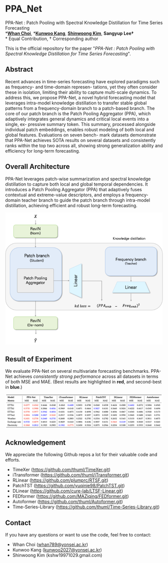 # PPA_Net
PPA-Net : Patch Pooling with Spectral Knowledge Distillation for Time Series Forecasting  
***[Whan Choi](https://github.com/whan789)**, ***[Kunwoo Kang](https://github.com/kunwookang)**, **[Shinwoong Kim](https://github.com/ALFEE19971029)**, **Sangyup Lee†**  
\* Equal Contribution, † Corresponding author  

This is the official repository for the paper "*PPA-Net : Patch Pooling with Spectral Knowledge Distillation for Time Series Forecasting*".

## Abstract
Recent advances in time-series forecasting have explored paradigms such as frequency- and time-domain represen- tations, yet they often consider these in isolation, limiting their ability to capture multi-scale dynamics. To address this, we propose PPA-Net, a novel hybrid forecasting model that leverages intra-model knowledge distillation to transfer stable global patterns from a frequency-domain branch to a patch-based branch. The core of our patch branch is the Patch Pooling Aggregator (PPA), which adaptively integrates general dynamics and critical local events into a single, ex- pressive summary token. This summary, processed alongside individual patch embeddings, enables robust modeling of both local and global features. Evaluations on seven bench- mark datasets demonstrate that PPA-Net achieves SOTA results on several datasets and consistently ranks within the top two across all, showing strong generalization ability and efficiency for long-term forecasting.

## Overall Architecture
PPA-Net leverages patch-wise summarization and spectral knowledge distillation to capture both local and global temporal dependencies.
It introduces a Patch Pooling Aggregator (PPA) that adaptively fuses contextual and extreme-value descriptors, and employs a frequency-domain teacher branch to guide the patch branch through intra-model distillation, achieving efficient and robust long-term forecasting.

<img src="img/Overall.png" width="800"/>

## Result of Experiment
We evaluate PPA-Net on several multivariate forecasting benchmarks.
PPA-Net achieves *consistently strong performance* across all datasets in terms of both MSE and MAE. (Best results are highlighted in **red**, and second-best in **blue**.)

<img src="img/experiment_result.png" width="800"/>

## Acknowledgement  

We appreciate the following Github repos a lot for their valuable code and efforts.
* TimeXer (https://github.com/thuml/TimeXer.git)
* iTransformer (https://github.com/thuml/iTransformer.git)
* RLinear (https://github.com/plumprc/RTSF.git)
* PatchTST (https://github.com/yuqinie98/PatchTST.git)
* DLinear (https://github.com/cure-lab/LTSF-Linear.git)
* FEDformer (https://github.com/MAZiqing/FEDformer.git)
* Autoformer (https://github.com/thuml/Autoformer.git)
* Time-Series-Library (https://github.com/thuml/Time-Series-Library.git)

## Contact
If you have any questions or want to use the code, feel free to contact:

* Whan Choi (whan789@yonsei.ac.kr)
* Kunwoo Kang (kunwoo2027@yonsei.ac.kr)
* Shinwoong Kim (kshw19971029.gmail.com)
